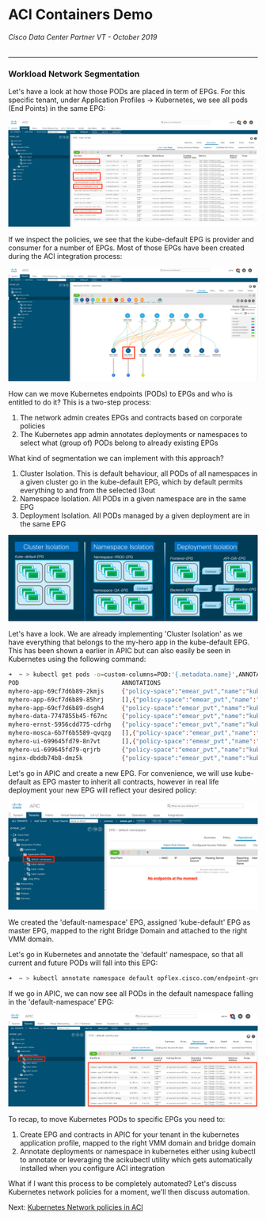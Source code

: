 # ACI Containers Demo
###### Cisco Data Center Partner VT - October 2019
<hr>

### Workload Network Segmentation

Let's have a look at how those PODs are placed in term of EPGs.
For this specific tenant, under Application Profiles -> Kubernetes, we see all pods (End Points) in the same EPG:

![image](https://raw.githubusercontent.com/rtortori/emear-pvt-aci-containers/master/images/aci14.png)

If we inspect the policies, we see that the kube-default EPG is provider and consumer for a number of EPGs. Most of those EPGs have been created during the ACI integration process:

![image](https://raw.githubusercontent.com/rtortori/emear-pvt-aci-containers/master/images/aci15.png)

How can we move Kubernetes endpoints (PODs) to EPGs and who is entitled to do it?
This is a two-step process:

1. The network admin creates EPGs and contracts based on corporate policies
2. The Kubernetes app admin annotates deployments or namespaces to select what (group of) PODs belong to already existing EPGs

What kind of segmentation we can implement with this approach?

1. Cluster Isolation. This is default behaviour, all PODs of all namespaces in a given cluster go in the kube-default EPG, which by default permits everything to and from the selected l3out
2. Namespace Isolation. All PODs in a given namespace are in the same EPG
3. Deployment Isolation. All PODs managed by a given deployment are in the same EPG

![image](https://raw.githubusercontent.com/rtortori/emear-pvt-aci-containers/master/images/aci-container-seg.png)

Let's have a look. We are already implementing 'Cluster Isolation' as we have everything that belongs to the my-hero app in the kube-default EPG. This has been shown a earlier in APIC but can also easily be seen in Kubernetes using the following command:

```bash
➜  ~ > kubectl get pods -o=custom-columns=POD:'{.metadata.name}',ANNOTATIONS:'{.metadata.annotations.*}'
POD                             ANNOTATIONS
myhero-app-69cf7d6b89-2kmjs     {"policy-space":"emear_pvt","name":"kubernetes|kube-default"},[]
myhero-app-69cf7d6b89-85hrj     [],{"policy-space":"emear_pvt","name":"kubernetes|kube-default"}
myhero-app-69cf7d6b89-dsgh4     {"policy-space":"emear_pvt","name":"kubernetes|kube-default"},[]
myhero-data-7747855b45-f67nc    {"policy-space":"emear_pvt","name":"kubernetes|kube-default"},[]
myhero-ernst-5956cdd775-cdrhg   {"policy-space":"emear_pvt","name":"kubernetes|kube-default"},[]
myhero-mosca-6b7f6b5589-qvqzg   [],{"policy-space":"emear_pvt","name":"kubernetes|kube-default"}
myhero-ui-699645fd79-8n7vt      [],{"policy-space":"emear_pvt","name":"kubernetes|kube-default"}
myhero-ui-699645fd79-qrjrb      {"policy-space":"emear_pvt","name":"kubernetes|kube-default"},[]
nginx-dbddb74b8-dmz5k           {"policy-space":"emear_pvt","name":"kubernetes|kube-default"},[]
```

Let's go in APIC and create a new EPG. For convenience, we will use kube-default as EPG master to inherit all contracts, however in real life deployment your new EPG will reflect your desired policy:

![image](https://raw.githubusercontent.com/rtortori/emear-pvt-aci-containers/master/images/aci16.png)

We created the 'default-namespace' EPG, assigned 'kube-default' EPG as master EPG, mapped to the right Bridge Domain and attached to the right VMM domain.

Let's go in Kubernetes and annotate the 'default' namespace, so that all current and future PODs will fall into this EPG:

```bash
➜  ~ > kubectl annotate namespace default opflex.cisco.com/endpoint-group='{"tenant":"emear_pvt","app-profile":"kubernetes","name":"default-namespace"}' --overwrite
```

If we go in APIC, we can now see all PODs in the default namespace falling in the 'default-namespace' EPG:

![image](https://raw.githubusercontent.com/rtortori/emear-pvt-aci-containers/master/images/aci17.png)

To recap, to move Kubernetes PODs to specific EPGs you need to:

1. Create EPG and contracts in APIC for your tenant in the kubernetes application profile, mapped to the right VMM domain and bridge domain 
2. Annotate deployments or namespace in kubernetes either using kubectl to annotate or leveraging the acikubectl utility which gets automatically installed when you configure ACI integration

What if I want this process to be completely automated? Let's discuss Kubernetes network policies for a moment, we'll then discuss automation.

Next: [Kubernetes Network policies in ACI](https://github.com/rtortori/emear-pvt-aci-containers/blob/master/5-network-policies.md)